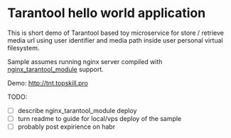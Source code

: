 # Tarantool hello world application

This is short demo of Tarantool based toy microservice for store / retrieve media url using user identifier and media path inside user personal virtual filesystem. 

Sample assumes running nginx server compiled with [nginx_tarantool_module](https://github.com/tarantool/nginx_upstream_module) support.

Demo: http://tnt.topskill.pro

TODO:
- [ ] describe nginx_tarantool_module deploy
- [ ] turn readme to guide for local/vps deploy of the sample
- [ ] probably post expirience on habr
